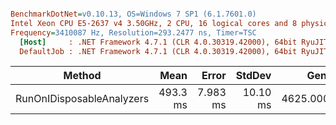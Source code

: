 ``` ini

BenchmarkDotNet=v0.10.13, OS=Windows 7 SP1 (6.1.7601.0)
Intel Xeon CPU E5-2637 v4 3.50GHz, 2 CPU, 16 logical cores and 8 physical cores
Frequency=3410087 Hz, Resolution=293.2477 ns, Timer=TSC
  [Host]     : .NET Framework 4.7.1 (CLR 4.0.30319.42000), 64bit RyuJIT-v4.7.2558.0
  DefaultJob : .NET Framework 4.7.1 (CLR 4.0.30319.42000), 64bit RyuJIT-v4.7.2558.0


```
|                    Method |     Mean |    Error |   StdDev |     Gen 0 |   Gen 1 | Allocated |
|-------------------------- |---------:|---------:|---------:|----------:|--------:|----------:|
| RunOnIDisposableAnalyzers | 493.3 ms | 7.983 ms | 10.10 ms | 4625.0000 | 62.5000 |  27.98 MB |
